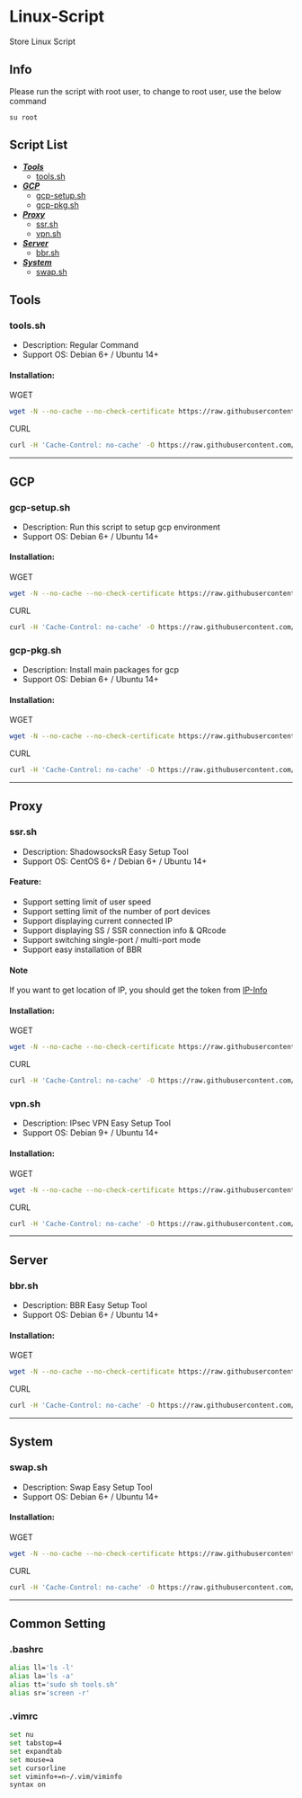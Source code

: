 # Linux-Script
Store Linux Script

## Info
Please run the script with root user, to change to root user, use the below command
```
su root
```

## Script List
* [***Tools***](#Tools)
  * [tools.sh](#toolssh)
* [***GCP***](#GCP)
  * [gcp-setup.sh](#gcp-setupsh)
  * [gcp-pkg.sh](#gcp-pkgsh)
* [***Proxy***](#Proxy)
  * [ssr.sh](#ssrsh)
  * [vpn.sh](#vpnsh)
* [***Server***](#Server)
  * [bbr.sh](#bbrsh)
* [***System***](#System)
  * [swap.sh](#swapsh)

## Tools
### tools.sh
- Description: Regular Command
- Support OS: Debian 6+ / Ubuntu 14+

#### Installation:
WGET
``` bash
wget -N --no-cache --no-check-certificate https://raw.githubusercontent.com/carry0987/Linux-Script/master/Tools/tools.sh && chmod +x tools.sh && bash tools.sh
```
CURL
```bash
curl -H 'Cache-Control: no-cache' -O https://raw.githubusercontent.com/carry0987/Linux-Script/master/Tools/tools.sh && chmod +x tools.sh && bash tools.sh
```

---
## GCP
### gcp-setup.sh
- Description: Run this script to setup gcp environment
- Support OS: Debian 6+ / Ubuntu 14+

#### Installation:
WGET
``` bash
wget -N --no-cache --no-check-certificate https://raw.githubusercontent.com/carry0987/Linux-Script/master/GCP/gcp-setup.sh && chmod +x gcp-setup.sh && bash gcp-setup.sh
```
CURL
```bash
curl -H 'Cache-Control: no-cache' -O https://raw.githubusercontent.com/carry0987/Linux-Script/master/GCP/gcp-setup.sh && chmod +x gcp-setup.sh && bash gcp-setup.sh
```

### gcp-pkg.sh
- Description: Install main packages for gcp
- Support OS: Debian 6+ / Ubuntu 14+

#### Installation:
WGET
``` bash
wget -N --no-cache --no-check-certificate https://raw.githubusercontent.com/carry0987/Linux-Script/master/GCP/gcp-pkg.sh && chmod +x gcp-pkg.sh && bash gcp-pkg.sh
```
CURL
```bash
curl -H 'Cache-Control: no-cache' -O https://raw.githubusercontent.com/carry0987/Linux-Script/master/GCP/gcp-pkg.sh && chmod +x gcp-pkg.sh && bash gcp-pkg.sh
```

---
## Proxy
### ssr.sh
- Description: ShadowsocksR Easy Setup Tool
- Support OS: CentOS 6+ / Debian 6+ / Ubuntu 14+

#### Feature:
- Support setting limit of user speed
- Support setting limit of the number of port devices
- Support displaying current connected IP
- Support displaying SS / SSR connection info & QRcode
- Support switching single-port / multi-port mode
- Support easy installation of BBR

#### Note
If you want to get location of IP, you should get the token from [IP-Info](https://ipinfo.io/)

#### Installation:
WGET
``` bash
wget -N --no-cache --no-check-certificate https://raw.githubusercontent.com/carry0987/Linux-Script/master/SSR/ssr.sh && chmod +x ssr.sh && bash ssr.sh
```
CURL
```bash
curl -H 'Cache-Control: no-cache' -O https://raw.githubusercontent.com/carry0987/Linux-Script/master/SSR/ssr.sh && chmod +x ssr.sh && bash ssr.sh
```

### vpn.sh
- Description: IPsec VPN Easy Setup Tool
- Support OS: Debian 9+ / Ubuntu 14+

#### Installation:
WGET
``` bash
wget -N --no-cache --no-check-certificate https://raw.githubusercontent.com/carry0987/Linux-Script/master/VPN/vpn.sh && chmod +x vpn.sh && bash vpn.sh
```
CURL
```bash
curl -H 'Cache-Control: no-cache' -O https://raw.githubusercontent.com/carry0987/Linux-Script/master/VPN/vpn.sh && chmod +x vpn.sh && bash vpn.sh
```

---
## Server
### bbr.sh
- Description: BBR Easy Setup Tool
- Support OS: Debian 6+ / Ubuntu 14+

#### Installation:
WGET
``` bash
wget -N --no-cache --no-check-certificate https://raw.githubusercontent.com/carry0987/Linux-Script/master/BBR/bbr.sh && chmod +x bbr.sh && bash bbr.sh
```
CURL
```bash
curl -H 'Cache-Control: no-cache' -O https://raw.githubusercontent.com/carry0987/Linux-Script/master/BBR/bbr.sh && chmod +x bbr.sh && bash bbr.sh
```

---
## System
### swap.sh
- Description: Swap Easy Setup Tool
- Support OS: Debian 6+ / Ubuntu 14+

#### Installation:
WGET
``` bash
wget -N --no-cache --no-check-certificate https://raw.githubusercontent.com/carry0987/Linux-Script/master/Swap/swap.sh && chmod +x swap.sh && bash swap.sh
```
CURL
```bash
curl -H 'Cache-Control: no-cache' -O https://raw.githubusercontent.com/carry0987/Linux-Script/master/Swap/swap.sh && chmod +x swap.sh && bash swap.sh
```

---
## Common Setting
### .bashrc
```bash
alias ll='ls -l'
alias la='ls -a'
alias tt='sudo sh tools.sh'
alias sr='screen -r'
```

### .vimrc
```bash
set nu
set tabstop=4
set expandtab
set mouse=a
set cursorline
set viminfo+=n~/.vim/viminfo
syntax on
```
